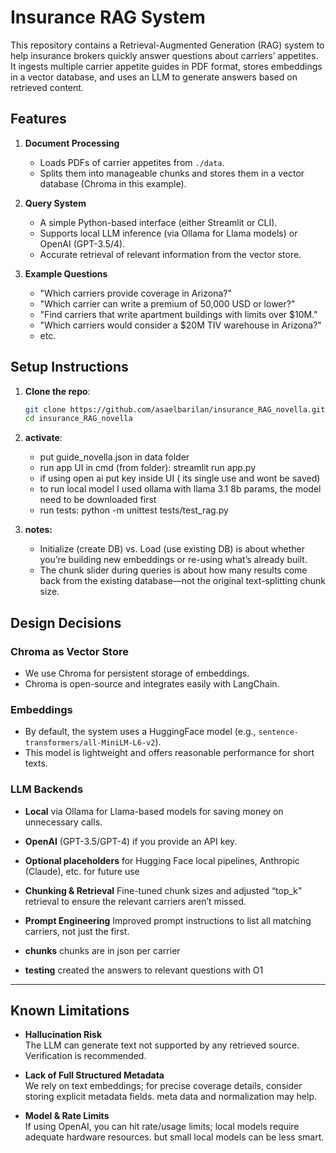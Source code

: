 # Insurance  RAG System

This repository contains a Retrieval-Augmented Generation (RAG) system to help insurance brokers quickly 
answer questions about carriers’ appetites. It ingests multiple carrier appetite guides in PDF format, 
stores embeddings in a vector database, and uses an LLM to generate answers based on retrieved content.

## Features

1. **Document Processing**
   - Loads PDFs of carrier appetites from `./data`.
   - Splits them into manageable chunks and stores them in a vector database (Chroma in this example).

2. **Query System**
   - A simple Python-based interface (either Streamlit or CLI).
   - Supports local LLM inference (via Ollama for Llama models) or OpenAI (GPT-3.5/4).
   - Accurate retrieval of relevant information from the vector store.

3. **Example Questions**
   - "Which carriers provide coverage in Arizona?"
   - "Which carrier can write a premium of 50,000 USD or lower?"
   - "Find carriers that write apartment buildings with limits over \$10M."
   - "Which carriers would consider a \$20M TIV warehouse in Arizona?"
   - etc.

## Setup Instructions

1. **Clone the repo**:

   ```bash
   git clone https://github.com/asaelbarilan/insurance_RAG_novella.git
   cd insurance_RAG_novella

2. **activate**:
   - put guide_novella.json in data folder
   - run app UI in cmd (from folder): streamlit run app.py
	- if using open ai put key inside UI ( its single use and wont be saved)
	- to run local model I used ollama with llama 3.1 8b params, the model need to be downloaded first
   - run tests: python -m unittest tests/test_rag.py

3. **notes:**
   - Initialize (create DB) vs. Load (use existing DB) is about whether you’re building new embeddings or re-using what’s already built.
   - The chunk slider during queries is about how many results come back from the existing database—not the original text-splitting chunk size.

## Design Decisions

### Chroma as Vector Store
- We use Chroma for persistent storage of embeddings.
- Chroma is open-source and integrates easily with LangChain.

### Embeddings
- By default, the system uses a HuggingFace model (e.g., `sentence-transformers/all-MiniLM-L6-v2`).
- This model is lightweight and offers reasonable performance for short texts.

### LLM Backends
- **Local** via Ollama for Llama-based models for saving money on unnecessary calls. 
- **OpenAI** (GPT-3.5/GPT-4) if you provide an API key.
- **Optional placeholders** for Hugging Face local pipelines, Anthropic (Claude), etc. for future use

- **Chunking & Retrieval** Fine-tuned chunk sizes and adjusted “top_k” retrieval to ensure the relevant carriers aren’t missed.
- **Prompt Engineering** Improved prompt instructions to list all matching carriers, not just the first.
- **chunks** chunks are in json per carrier
- **testing** created the answers to relevant questions with O1 

---

## Known Limitations


- **Hallucination Risk**  
  The LLM can generate text not supported by any retrieved source. Verification is recommended.

- **Lack of Full Structured Metadata**  
  We rely on text embeddings; for precise coverage details, consider storing explicit metadata fields. 
meta data and normalization may help. 

- **Model & Rate Limits**  
  If using OpenAI, you can hit rate/usage limits; local models require adequate hardware resources.
but small local models can be less smart.

